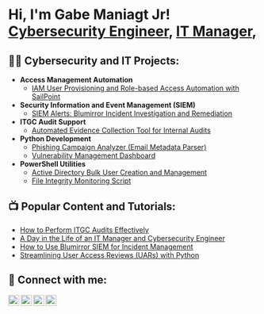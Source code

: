 <h1>Hi, I'm Gabe Maniagt Jr! <br/><a href="https://github.com/YourGitHubHandle">Cybersecurity Engineer</a>, <a href="https://www.linkedin.com/in/YourLinkedIn/">IT Manager</a>, <a href="https://www.youtube.com/YourChannel"></a></h1> 

<h2>👨‍💻 Cybersecurity and IT Projects:</h2>

- <b>Access Management Automation</b>
  - [IAM User Provisioning and Role-based Access Automation with SailPoint](https://github.com/YourGitHubHandle/IAM-Automation)
- <b>Security Information and Event Management (SIEM)</b>
  - [SIEM Alerts: Blumirror Incident Investigation and Remediation](https://github.com/YourGitHubHandle/SIEM-Alerts)
- <b>ITGC Audit Support</b>
  - [Automated Evidence Collection Tool for Internal Audits](https://github.com/YourGitHubHandle/ITGC-Audit-Automation)
- <b>Python Development</b>
  - [Phishing Campaign Analyzer (Email Metadata Parser)](https://github.com/YourGitHubHandle/Phishing-Analyzer)
  - [Vulnerability Management Dashboard](https://github.com/YourGitHubHandle/Vulnerability-Dashboard)
- <b>PowerShell Utilities</b>
  - [Active Directory Bulk User Creation and Management](https://github.com/YourGitHubHandle/AD-Bulk-Management)
  - [File Integrity Monitoring Script](https://github.com/YourGitHubHandle/FIM-Script)

<h2>📺 Popular Content and Tutorials:</h2>

- [How to Perform ITGC Audits Effectively](https://www.youtube.com/watch?v=YourVideoLink)
- [A Day in the Life of an IT Manager and Cybersecurity Engineer](https://www.youtube.com/watch?v=YourVideoLink)
- [How to Use Blumirror SIEM for Incident Management](https://www.youtube.com/watch?v=YourVideoLink)
- [Streamlining User Access Reviews (UARs) with Python](https://www.youtube.com/watch?v=YourVideoLink)

<h2> 🤳 Connect with me:</h2>

[<img align="left" alt="YourName | YouTube" width="22px" src="https://cdn.jsdelivr.net/npm/simple-icons@v3/icons/youtube.svg" />][youtube]
[<img align="left" alt="YourName | Twitter" width="22px" src="https://cdn.jsdelivr.net/npm/simple-icons@v3/icons/twitter.svg" />][twitter]
[<img align="left" alt="YourName | LinkedIn" width="22px" src="https://cdn.jsdelivr.net/npm/simple-icons@v3/icons/linkedin.svg" />][linkedin]
[<img align="left" alt="YourName | Instagram" width="22px" src="https://cdn.jsdelivr.net/npm/simple-icons@v3/icons/instagram.svg" />][instagram]

[twitter]: https://twitter.com/YourTwitterHandle
[youtube]: https://www.youtube.com/YourChannel
[instagram]: https://www.instagram.com/YourInstagramHandle/
[linkedin]: https://linkedin.com/in/YourLinkedIn

<!--
**YourGitHubHandle/YourGitHubHandle** is a ✨ _special_ ✨ repository because its `README.md` (this file) appears on your GitHub profile.

Here are some ideas to get you started:

- 🔭 I’m currently working on ...
- 🌱 I’m currently learning ...
- 👯 I’m looking to collaborate on ...
- 🤔 I’m looking for help with ...
- 💬 Ask me about ...
- 📫 How to reach me: ...
- 😄 Pronouns: ...
- ⚡ Fun fact: ...
-->
